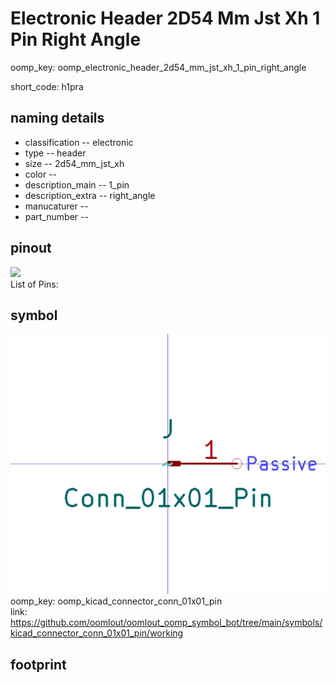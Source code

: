 # Electronic Header 2D54 Mm Jst Xh 1 Pin Right Angle
oomp_key: oomp_electronic_header_2d54_mm_jst_xh_1_pin_right_angle  

short_code: h1pra
## naming details
* classification -- electronic
* type -- header
* size -- 2d54_mm_jst_xh
* color -- 
* description_main -- 1_pin
* description_extra -- right_angle
* manucaturer -- 
* part_number -- 
## pinout
![](working_pinout_600.png)  
List of Pins:

## symbol

![](symbol/0/working/working_600.png)  
oomp_key: oomp_kicad_connector_conn_01x01_pin  
link: https://github.com/oomlout/oomlout_oomp_symbol_bot/tree/main/symbols/kicad_connector_conn_01x01_pin/working  


## footprint
